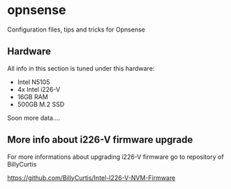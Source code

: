 # opnsense
Configuration files, tips and tricks for Opnsense


## Hardware
All info in this section is tuned under this hardware:
- Intel N5105
- 4x Intel i226-V
- 16GB RAM
- 500GB M.2 SSD

Soon more data....


## More info about i226-V firmware upgrade
For more informations about upgrading i226-V firmware go to repository of BillyCurtis

https://github.com/BillyCurtis/Intel-I226-V-NVM-Firmware
